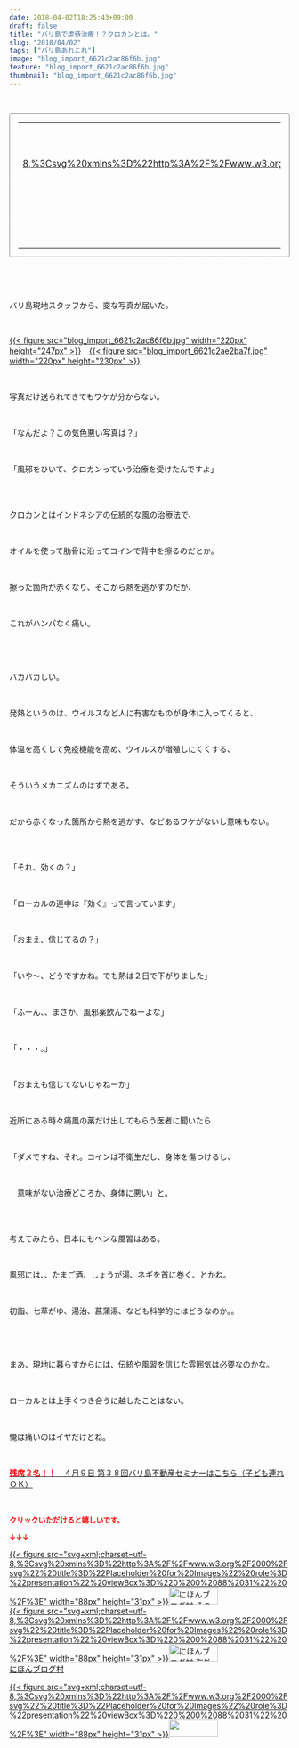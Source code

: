 ```yaml
---
date: 2018-04-02T18:25:43+09:00
draft: false
title: "バリ島で虐待治療！？クロカンとは。"
slug: "2018/04/02"
tags: ["バリ島あれこれ"]
image: "blog_import_6621c2ac86f6b.jpg"
feature: "blog_import_6621c2ac86f6b.jpg"
thumbnail: "blog_import_6621c2ac86f6b.jpg"
---
```

<p> </p><div contenteditable="false" style="padding: 15px; border-radius: 4px; border: 1px dotted currentColor; border-image: none;"><table border="0" cellpadding="0" cellspacing="0" style="margin: 0px; table-layout: fixed;" width="100%">	<tbody width="100%">		<tr>			<td aligin="center" style="vertical-align: middle;" width="95"><span style="text-align: center; display: block;"><a href="affiliate.do?affiliateId=37079480" alt0="BlogAffiliate" target="_blank" rel="nofollow">{{< figure src="svg+xml;charset=utf-8,%3Csvg%20xmlns%3D%22http%3A%2F%2Fwww.w3.org%2F2000%2Fsvg%22%20title%3D%22Placeholder%20for%20Images%22%20role%3D%22presentation%22%20viewBox%3D%220%200%201%201%22%20%2F%3E"  >}}<noscript><img alt="稼げる人の常識、稼げない人の常識" border="0" data-img="affiliate" src="https://images-fe.ssl-images-amazon.com/images/I/51Ft8zEBpkL._SL160_.jpg" style="margin: 0px; vertical-align: middle; max-width: 95px;"></noscript></a></span></td>			<td style="line-height: 1.5; padding-left: 15px; vertical-align: middle;"><a href="affiliate.do?affiliateId=37079480" alt0="BlogAffiliate" target="_blank" rel="nofollow">稼げる人の常識、稼げない人の常識</a>			<div style="padding: 3px 0px;">1,200円</div>			<div style="font-size: 0.83em;">Amazon</div></td>		</tr>	</tbody></table></div><p> </p><p> </p><p>バリ島現地スタッフから、変な写真が届いた。</p><p> </p><p><a href="blog_import_6621c2ac86f6b.jpg">{{< figure src="blog_import_6621c2ac86f6b.jpg" width="220px" height="247px" >}}</a>　<a href="blog_import_6621c2ae2ba7f.jpg">{{< figure src="blog_import_6621c2ae2ba7f.jpg" width="220px" height="230px" >}}</a></p><p> </p><p>写真だけ送られてきてもワケが分からない。</p><p> </p><p>「なんだよ？この気色悪い写真は？」</p><p> </p><p>「風邪をひいて、クロカンっていう治療を受けたんですよ」</p><p> </p><p><br/>クロカンとはインドネシアの伝統的な風の治療法で、</p><p> </p><p>オイルを使って肋骨に沿ってコインで背中を擦るのだとか。</p><p> </p><p>擦った箇所が赤くなり、そこから熱を逃がすのだが、</p><p> </p><p>これがハンパなく痛い。</p><p> </p><p> </p><p>バカバカしい。</p><p> </p><p>発熱というのは、ウイルスなど人に有害なものが身体に入ってくると、</p><p> </p><p>体温を高くして免疫機能を高め、ウイルスが増殖しにくくする、</p><p> </p><p>そういうメカニズムのはずである。</p><p> </p><p>だから赤くなった箇所から熱を逃がす、などあるワケがないし意味もない。</p><p> </p><p><br/>「それ、効くの？」</p><p> </p><p>「ローカルの連中は『効く』って言っています」</p><p> </p><p>「おまえ、信じてるの？」</p><p> </p><p>「いや～、どうですかね。でも熱は２日で下がりました」</p><p> </p><p>「ふーん、、まさか、風邪薬飲んでねーよな」</p><p> </p><p>「・・・。」</p><p> </p><p>「おまえも信じてないじゃねーか」</p><p> </p><p>近所にある時々痛風の薬だけ出してもらう医者に聞いたら</p><p> </p><p>「ダメですね、それ。コインは不衛生だし、身体を傷つけるし、</p><p> </p><p>　意味がない治療どころか、身体に悪い」と。</p><p> </p><p><br/>考えてみたら、日本にもヘンな風習はある。</p><p> </p><p>風邪には、、たまご酒、しょうが湯、ネギを首に巻く、とかね。</p><p> </p><p>初詣、七草がゆ、湯治、菖蒲湯、なども科学的にはどうなのか。。</p><p> </p><p> </p><p>まあ、現地に暮らすからには、伝統や風習を信じた雰囲気は必要なのかな。</p><p> </p><p>ローカルとは上手くつき合うに越したことはない。</p><p> </p><p>俺は痛いのはイヤだけどね。</p><p> </p><p><span style="text-decoration: underline;"><a href="iin.co.jp" target="_blank"><span style="font-weight: bold;"><span style="color: rgb(255, 0, 0);">残席２名！！　</span></span>４月９日 第３８回バリ島不動産セミナーはこちら（子ども連れＯＫ）</a></span></p><p> </p><p><font color="#ff0000" size="2"><strong>クリックいただけると嬉しいです。</strong></font></p><p><font color="#ff0000" size="2"><strong>↓↓↓</strong></font></p><p><a href="ranking.html?p_cid=01260127" id="&amp;blogmura_banner" target="_blank">{{< figure src="svg+xml;charset=utf-8,%3Csvg%20xmlns%3D%22http%3A%2F%2Fwww.w3.org%2F2000%2Fsvg%22%20title%3D%22Placeholder%20for%20Images%22%20role%3D%22presentation%22%20viewBox%3D%220%200%2088%2031%22%20%2F%3E" width="88px" height="31px" >}}<noscript><img alt="にほんブログ村 その他生活ブログ 不動産投資へ" border="0" height="31" src="https://img-proxy.blog-video.jp/images?url=http%3A%2F%2Flife.blogmura.com%2Fhudousantoushi%2Fimg%2Fhudousantoushi88_31.gif" width="88"></noscript></a><br/><a href="ranking.html?p_cid=01260127" target="_blank">{{< figure src="svg+xml;charset=utf-8,%3Csvg%20xmlns%3D%22http%3A%2F%2Fwww.w3.org%2F2000%2Fsvg%22%20title%3D%22Placeholder%20for%20Images%22%20role%3D%22presentation%22%20viewBox%3D%220%200%2088%2031%22%20%2F%3E" width="88px" height="31px" >}}<noscript><img alt="にほんブログ村 海外生活ブログ バリ島情報へ" border="0" height="31" src="https://img-proxy.blog-video.jp/images?url=http%3A%2F%2Foverseas.blogmura.com%2Fbali%2Fimg%2Fbali88_31.gif" width="88"></noscript></a><br/><a href="ranking.html?p_cid=01260127" target="_blank">にほんブログ村</a></p><p><a href="link.php?1804582" title="人気ブログランキングへ">{{< figure src="svg+xml;charset=utf-8,%3Csvg%20xmlns%3D%22http%3A%2F%2Fwww.w3.org%2F2000%2Fsvg%22%20title%3D%22Placeholder%20for%20Images%22%20role%3D%22presentation%22%20viewBox%3D%220%200%2088%2031%22%20%2F%3E" width="88px" height="31px" >}}<noscript><img border="0" height="31" src="https://blog.with2.net/img/banner/banner_22.gif" width="88"></noscript></a></p><p> </p>

